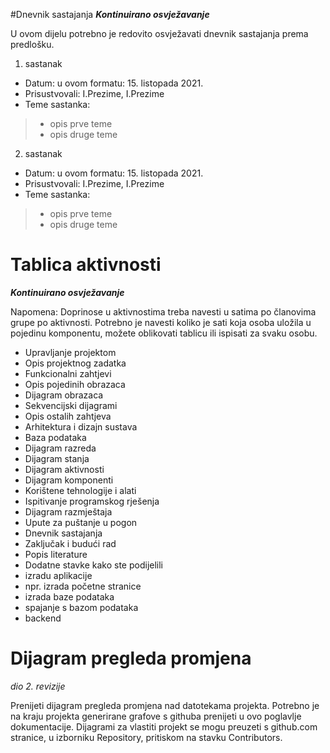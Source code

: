 #Dnevnik sastajanja
_**Kontinuirano osvježavanje**_

U ovom dijelu potrebno je redovito osvježavati dnevnik sastajanja prema predlošku.
1. sastanak
* Datum: u ovom formatu: 15. listopada 2021.
* Prisustvovali: I.Prezime, I.Prezime
* Teme sastanka:
> * opis prve teme
> * opis druge teme
2. sastanak
* Datum: u ovom formatu: 15. listopada 2021.
* Prisustvovali: I.Prezime, I.Prezime
* Teme sastanka:
> * opis prve teme
> * opis druge teme


# Tablica aktivnosti

_**Kontinuirano osvježavanje**_

Napomena: Doprinose u aktivnostima treba navesti u satima po članovima grupe po
aktivnosti. Potrebno je navesti koliko je sati koja osoba uložila u pojedinu komponentu, možete oblikovati tablicu ili ispisati za svaku osobu.

* Upravljanje projektom
* Opis projektnog zadatka
* Funkcionalni zahtjevi
* Opis pojedinih obrazaca
* Dijagram obrazaca
* Sekvencijski dijagrami
* Opis ostalih zahtjeva
* Arhitektura i dizajn sustava
* Baza podataka
* Dijagram razreda
* Dijagram stanja
* Dijagram aktivnosti
* Dijagram komponenti
* Korištene tehnologije i alati
* Ispitivanje programskog rješenja
* Dijagram razmještaja
* Upute za puštanje u pogon
* Dnevnik sastajanja
* Zaključak i budući rad
* Popis literature
* Dodatne stavke kako ste podijelili
* izradu aplikacije
* npr. izrada početne stranice
* izrada baze podataka
* spajanje s bazom podataka
* backend

# Dijagram pregleda promjena 

_dio 2. revizije_

Prenijeti dijagram pregleda promjena nad datotekama projekta. Potrebno je na kraju
projekta generirane grafove s githuba prenijeti u ovo poglavlje dokumentacije. Dijagrami
za vlastiti projekt se mogu preuzeti s github.com stranice, u izborniku Repository, pritiskom
na stavku Contributors.
